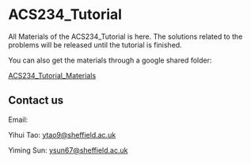 # ACS234_Tutorial
All Materials of the ACS234_Tutorial is here. The solutions related to the problems will be released until the tutorial is finished.

You can also get the materials through a google shared folder: 

[ACS234_Tutorial_Materials](https://drive.google.com/drive/folders/15ylP4Xikk7oW8DFz4POZzPPJx66sie3z?usp=sharing)

## Contact us

Email: 

Yihui Tao: ytao9@sheffield.ac.uk

Yiming Sun: ysun67@sheffield.ac.uk
